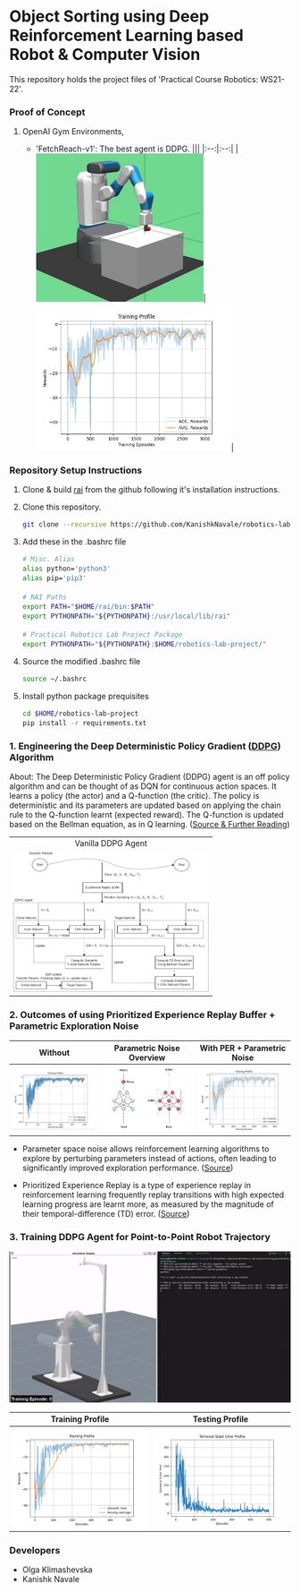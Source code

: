 # Object Sorting using Deep Reinforcement Learning based Robot & Computer Vision

This repository holds the project files of 'Practical Course Robotics: WS21-22'.

### Proof of Concept

1. OpenAI Gym Environments,

    * 'FetchReach-v1': The best agent is DDPG.
        |||
        |:--:|:--:|
        |<img src="https://github.com/KanishkNavale/Trajectory-Planning-using-HER-and-Reward-Engineering/blob/master/HER/data/test.gif?raw=true" width="300">| <img src="proof_of_concept/data/Training Profile.png" width="350">|

### Repository Setup Instructions

1. Clone & build [rai](https://github.com/MarcToussaint/rai) from the github following it's installation instructions.

2. Clone this repository.

    ```bash
    git clone --recursive https://github.com/KanishkNavale/robotics-lab-project
    ```

3. Add these in the .bashrc file

    ```bash
    # Misc. Alias
    alias python='python3'
    alias pip='pip3'

    # RAI Paths
    export PATH="$HOME/rai/bin:$PATH"
    export PYTHONPATH="${PYTHONPATH}:/usr/local/lib/rai"

    # Practical Robotics Lab Project Package
    export PYTHONPATH="${PYTHONPATH}:$HOME/robotics-lab-project/"
    ```

4. Source the modified .bashrc file

    ```bash
    source ~/.bashrc
    ```

5. Install python package prequisites

    ```bash
    cd $HOME/robotics-lab-project
    pip install -r requirements.txt
    ```

### 1. Engineering the Deep Deterministic Policy Gradient ([DDPG](https://arxiv.org/abs/1509.02971)) Algorithm

About: The Deep Deterministic Policy Gradient (DDPG) agent is an off policy algorithm and can be thought of as DQN for continuous action spaces. It learns a policy (the actor) and a Q-function (the critic). The policy is deterministic and its parameters are updated based on applying the chain rule to the Q-function learnt (expected reward). The Q-function is updated based on the Bellman equation, as in Q learning. ([Source & Further Reading](https://keras-rl.readthedocs.io/en/latest/agents/ddpg/))

||
|:--:|
|Vanilla DDPG Agent|
|<img src="presentation/pictures/Vanilla DDPG.png" width="350">|

### 2. Outcomes of using Prioritized Experience Replay Buffer + Parametric Exploration Noise

|Without|Parametric Noise Overview|With PER + Parametric Noise
|:--:|:--:|:--:|
|<img src="presentation/pictures/without_per.png" width="250">| <img src="presentation/pictures/p_diag_1.png" width="250">|<img src="proof_of_concept/data/Training Profile.png" width="250">|

* Parameter space noise allows reinforcement learning algorithms to explore by perturbing parameters instead of actions, often leading to significantly improved exploration performance. ([Source](https://openreview.net/forum?id=ByBAl2eAZ))

* Prioritized Experience Replay is a type of experience replay in reinforcement learning frequently replay transitions with high expected learning progress are learnt more, as measured by the magnitude of their temporal-difference (TD) error. ([Source](https://paperswithcode.com/method/prioritized-experience-replay#:~:text=Prioritized%20Experience%20Replay%20is%20a,%2Ddifference%20(TD)%20error.))

### 3. Training DDPG Agent for Point-to-Point Robot Trajectory

<img src="presentation/gifs/Reach_Training.gif" width="700">

|Training Profile|Testing Profile|
|:--:|:--:|
|<img src="training_ground/check_PyTorch/data/Training_Profile.png" width="350">| <img src="training_ground/check_PyTorch/data/Distance_Profile.png" width="350">|

### Developers

* Olga Klimashevska
* Kanishk Navale
